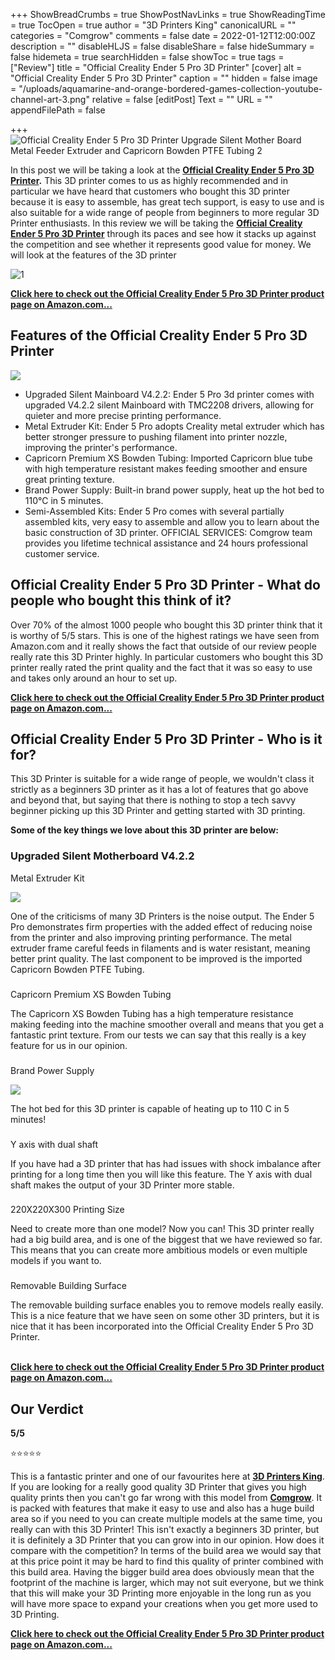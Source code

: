+++
ShowBreadCrumbs = true
ShowPostNavLinks = true
ShowReadingTime = true
TocOpen = true
author = "3D Printers King"
canonicalURL = ""
categories = "Comgrow"
comments = false
date = 2022-01-12T12:00:00Z
description = ""
disableHLJS = false
disableShare = false
hideSummary = false
hidemeta = true
searchHidden = false
showToc = true
tags = ["Review"]
title = "Official Creality Ender 5 Pro 3D Printer"
[cover]
alt = "Official Creality Ender 5 Pro 3D Printer"
caption = ""
hidden = false
image = "/uploads/aquamarine-and-orange-bordered-games-collection-youtube-channel-art-3.png"
relative = false
[editPost]
Text = ""
URL = ""
appendFilePath = false

+++
![Official Creality Ender 5 Pro 3D Printer Upgrade Silent Mother Board Metal Feeder Extruder and Capricorn Bowden PTFE Tubing 2](https://images-na.ssl-images-amazon.com/images/I/612srQLX7SS._AC_UL604_SR604,400_.jpg)

In this post we will be taking a look at the [**Official Creality Ender 5 Pro 3D Printer**](#)**.**  This 3D printer comes to us as highly recommended and in particular we have heard that customers who bought this 3D printer because it is easy to assemble, has great tech support, is easy to use and is also suitable for a wide range of people from beginners to more regular 3D Printer enthusiasts.  In this review we will be taking the [**Official Creality Ender 5 Pro 3D Printer**](#) through its paces and see how it stacks up against the competition and see whether it represents good value for money.  We will look at the features of the 3D printer

![1](https://m.media-amazon.com/images/S/aplus-media/sc/fceb88e1-0a49-4077-ada1-9f96c697dfd2.__CR0,0,300,300_PT0_SX300_V1___.jpg)

[**Click here to check out the Official Creality Ender 5 Pro 3D Printer product page on Amazon.com...**](#)

## Features of the Official Creality Ender 5 Pro 3D Printer

![](https://m.media-amazon.com/images/I/612rlWLFYWS._SX522_.jpg)

* Upgraded Silent Mainboard V4.2.2: Ender 5 Pro 3d printer comes with upgraded V4.2.2 silent Mainboard with TMC2208 drivers, allowing for quieter and more precise printing performance.
* Metal Extruder Kit: Ender 5 Pro adopts Creality metal extruder which has better stronger pressure to pushing filament into printer nozzle, improving the printer's performance.
* Capricorn Premium XS Bowden Tubing: Imported Capricorn blue tube with high temperature resistant makes feeding smoother and ensure great printing texture.
* Brand Power Supply: Built-in brand power supply, heat up the hot bed to 110℃ in 5 minutes.
* Semi-Assembled Kits: Ender 5 Pro comes with several partially assembled kits, very easy to assemble and allow you to learn about the basic construction of 3D printer. OFFICIAL SERVICES: Comgrow team provides you lifetime technical assistance and 24 hours professional customer service.

## Official Creality Ender 5 Pro 3D Printer - What do people who bought this think of it?

Over 70% of the almost 1000 people who bought this 3D printer think that it is worthy of 5/5 stars.  This is one of the highest ratings we have seen from Amazon.com and it really shows the fact that outside of our review people really rate this 3D Printer highly.  In particular customers who bought this 3D printer really rated the print quality and the fact that it was so easy to use and takes only around an hour to set up.

[**Click here to check out the Official Creality Ender 5 Pro 3D Printer product page on Amazon.com...**](#)

## Official Creality Ender 5 Pro 3D Printer - Who is it for?

This 3D Printer is suitable for a wide range of people, we wouldn't class it strictly as a beginners 3D printer as it has a lot of features that go above and beyond that, but saying that there is nothing to stop a tech savvy beginner picking up this 3D Printer and getting started with 3D printing.

**Some of the key things we love about this 3D printer are below:**

### Upgraded Silent Motherboard V4.2.2

Metal Extruder Kit

![](https://m.media-amazon.com/images/I/61pIv3EufsL._SX522_.jpg)

One of the criticisms of many 3D Printers is the noise output. The Ender 5 Pro demonstrates firm properties with the added effect of reducing noise from the printer and also improving printing performance.  The metal extruder frame careful feeds in filaments and is water resistant, meaning better print quality.  The last component to be improved is the imported Capricorn Bowden PTFE Tubing.

### 

Capricorn Premium XS Bowden Tubing

The Capricorn XS Bowden Tubing has a high temperature resistance making feeding into the machine smoother overall and means that you get a fantastic print texture.  From our tests we can say that this really is a key feature for us in our opinion.

### 

Brand Power Supply

![](https://m.media-amazon.com/images/I/61mit+HkObL._SX522_.jpg)

The hot bed for this 3D printer is capable of heating up to 110 C in 5 minutes!

### 

Y axis with dual shaft

If you have had a 3D printer that has had issues with shock imbalance after printing for a long time then you will like this feature.  The Y axis with dual shaft makes the output of your 3D Printer more stable.

### 

220X220X300 Printing Size

Need to create more than one model?  Now you can!  This 3D printer really had a big build area, and is one of the biggest that we have reviewed so far.  This means that you can create more ambitious models or even multiple models if you want to.

### 

Removable Building Surface

The removable building surface enables you to remove models really easily.  This is a nice feature that we have seen on some other 3D printers, but it is nice that it has been incorporated into the Official Creality Ender 5 Pro 3D Printer.

[  
**Click here to check out the Official Creality Ender 5 Pro 3D Printer product page on Amazon.com...**](#)

## Our Verdict

**5/5**

⭐⭐⭐⭐⭐

This is a fantastic printer and one of our favourites here at [**3D Printers King**](https://3dprintersking.com).  If you are looking for a really good quality 3D Printer that gives you high quality prints then you can't go far wrong with this model from [**Comgrow**](/categories/comgrow).  It is packed with features that make it easy to use and also has a huge build area so if you need to you can create multiple models at the same time, you really can with this 3D Printer!   This isn't exactly a beginners 3D printer, but it is definitely a 3D Printer that you can grow into in our opinion.  How does it compare with the competition?  In terms of the build area we would say that at this price point it may be hard to find this quality of printer combined with this build area.  Having the bigger build area does obviously mean that the footprint of the machine is larger, which may not suit everyone, but we think that this will make your 3D Printing more enjoyable in the long run as you will have more space to expand your creations when you get more used to 3D Printing.

[**Click here to check out the Official Creality Ender 5 Pro 3D Printer product page on Amazon.com...**](#)